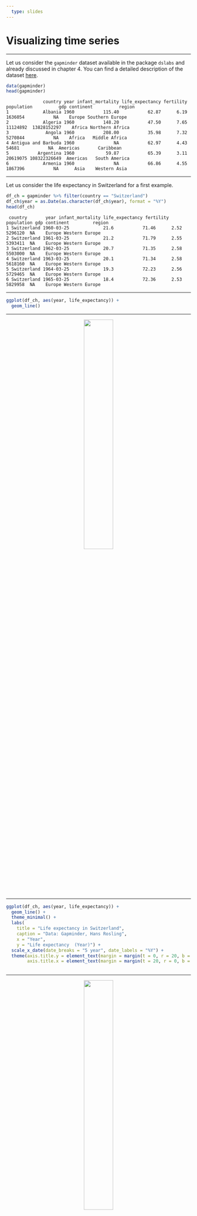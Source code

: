 ```yaml
---
  type: slides
---
```

# Visualizing time series
---

Let us consider the `gapminder` dataset available in the package `dslabs` and already discussed in chapter 4. You can find a detailed description of the dataset [here](https://stat.ethz.ch/R-manual/R-devel/library/datasets/html/iris.html).


```R
data(gapminder)
head(gapminder)
``` 



```out
              country year infant_mortality life_expectancy fertility population          gdp continent          region
1             Albania 1960           115.40           62.87      6.19    1636054           NA    Europe Southern Europe
2             Algeria 1960           148.20           47.50      7.65   11124892  13828152297    Africa Northern Africa
3              Angola 1960           208.00           35.98      7.32    5270844           NA    Africa   Middle Africa
4 Antigua and Barbuda 1960               NA           62.97      4.43      54681           NA  Americas       Caribbean
5           Argentina 1960            59.87           65.39      3.11   20619075 108322326649  Americas   South America
6             Armenia 1960               NA           66.86      4.55    1867396           NA      Asia    Western Asia
``` 


---

Let us consider the life expectancy in Switzerland for a first example.

```R
df_ch = gapminder %>% filter(country == "Switzerland")
df_ch$year = as.Date(as.character(df_ch$year), format = "%Y")
head(df_ch)
```


```out
 country       year infant_mortality life_expectancy fertility population gdp continent         region
1 Switzerland 1960-03-25             21.6           71.46      2.52    5296120  NA    Europe Western Europe
2 Switzerland 1961-03-25             21.2           71.79      2.55    5393411  NA    Europe Western Europe
3 Switzerland 1962-03-25             20.7           71.35      2.58    5503000  NA    Europe Western Europe
4 Switzerland 1963-03-25             20.1           71.34      2.58    5618160  NA    Europe Western Europe
5 Switzerland 1964-03-25             19.3           72.23      2.56    5729465  NA    Europe Western Europe
6 Switzerland 1965-03-25             18.4           72.36      2.53    5829958  NA    Europe Western Europe
```

---


```R
ggplot(df_ch, aes(year, life_expectancy)) +
  geom_line() 
```

---

<div style="text-align:center"><img src="line1.png" alt=" " width="40%"></div>

---

```R
ggplot(df_ch, aes(year, life_expectancy)) +
  geom_line() +
  theme_minimal() +
  labs(
    title = "Life expectancy in Switzerland",
    caption = "Data: Gapminder, Hans Rosling",
    x = "Year", 
    y = "Life expectancy  (Year)") + 
  scale_x_date(date_breaks = "5 year", date_labels = "%Y") +
  theme(axis.title.y = element_text(margin = margin(t = 0, r = 20, b = 0, l = 0)),
        axis.title.x = element_text(margin = margin(t = 20, r = 0, b = 0, l = 0)))
  
```

---

<div style="text-align:center"><img src="line2.png" alt=" " width="40%"></div>

---

Let us now represent the Life expectancy over the years, comparing Canada, China, Egypt, Germany and Switzerland.


```R
gapminder %>%
  filter(country %in% c("Switzerland", "Canada", "China", 
                        "India", "Egypt", "Germany", "Nepal")) %>%
  group_by(year, country) %>%
  summarise(life_expectancy = mean(life_expectancy)) %>%
  ggplot(aes(x=year, y=life_expectancy, color=country)) +
  geom_line(size=1)+ 
  theme_minimal() +
  labs(
    title = "Evolution of Life expectancy per country",
    caption = "Data: Gapminder, Gapminder Foundation",
    x = "Year", 
    y = "Life expectancy",
    color = "Country"
  )
```

---

<div style="text-align:center"><img src="line3.png" alt=" " width="40%"></div>
